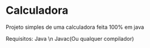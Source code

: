 # Calculadora
Projeto simples de uma calculadora feita 100% em java

Requisitos:
Java \n Javac(Ou qualquer compilador)
